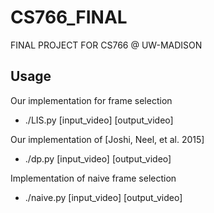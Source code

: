 # CS766_FINAL
FINAL PROJECT FOR CS766 @ UW-MADISON

## Usage

Our implementation for frame selection
- ./LIS.py [input_video] [output_video]

Our implementation of [Joshi, Neel, et al. 2015] 
- ./dp.py [input_video] [output_video]

Implementation of naive frame selection
- ./naive.py [input_video] [output_video]
